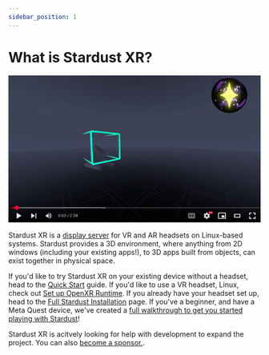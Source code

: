 ```yaml
---
sidebar_position: 1
---
```


# What is Stardust XR?  
[![Stardust XR Demo Reel](/img/docs/sizzlethumb.png)](https://www.youtube.com/watch?v=v2WblwbaLaA)

Stardust XR is a [display server](https://itsfoss.com/display-server/) for VR and AR headsets on Linux-based systems. Stardust provides a 3D environment, where anything from 2D windows (including your existing apps!), to 3D apps built from objects, can exist together in physical space. 


If you'd like to try Stardust XR on your existing device without a headset, head to the [Quick Start](Quickstart) guide. If you'd like to use a VR headset, Linux, check out [Set up OpenXR Runtime](setup-openxr). If you already have your headset set up, head to the [Full Stardust Installation](manual) page. If you've a beginner, and have a Meta Quest device, we've created a [full walkthrough to get you started playing with Stardust](quest-3-setup)!

Stardust XR is acitvely looking for help with development to expand the project. You can also [become a sponsor.](https://github.com/sponsors/technobaboo). 
